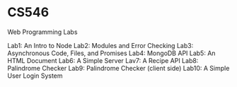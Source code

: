 # CS546
Web Programming Labs

Lab1: An Intro to Node
Lab2: Modules and Error Checking
Lab3: Asynchronous Code, Files, and Promises
Lab4: MongoDB API
Lab5: An HTML Document
Lab6: A Simple Server
Lav7: A Recipe API
Lab8: Palindrome Checker
Lab9: Palindrome Checker (client side)
Lab10: A Simple User Login System 
